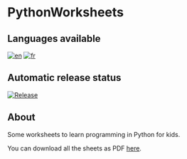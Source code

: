 # PythonWorksheets

## Languages available

[![en](https://img.shields.io/badge/lang-en-red.svg)](https://github.com/ColinPitrat/README.md)
[![fr](https://img.shields.io/badge/lang-fr-blue.svg)](https://github.com/ColinPitrat/README-fr.md)

## Automatic release status

[![Release](https://github.com/ColinPitrat/PythonWorksheets/actions/workflows/build.yml/badge.svg)](https://github.com/ColinPitrat/PythonWorksheets/actions/workflows/build.yml)

## About

Some worksheets to learn programming in Python for kids.

You can download all the sheets as PDF [here](https://github.com/ColinPitrat/PythonWorksheets/releases/download/latest/python-sheets-en.zip).
